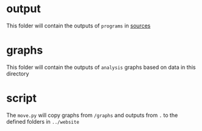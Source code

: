 # output
This folder will contain the outputs of `programs` in [sources](../sources)

# graphs
This folder will contain the outputs of `analysis` graphs based on data in this directory

# script
The `move.py` will copy graphs from `/graphs` and outputs from `.` to the defined folders in `../website`